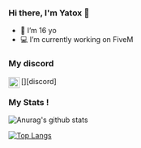 ### Hi there, I'm Yatox 👋

- 💫 I’m 16 yo
- 💻 I’m currently working on FiveM

### My discord

[<img align="left" alt="My discord" width="22px" src="https://cdn.jsdelivr.net/npm/simple-icons@v3/icons/discord.svg" />][discord]


### My Stats !


![Anurag's github stats](https://github-readme-stats.vercel.app/api?username=Yatox18&count_private=true&show_icons=true?theme=buefy)
<br />

[![Top Langs](https://github-readme-stats.vercel.app/api/top-langs/?username=Yatox18)](https://github.com/anuraghazra/github-readme-stats)
